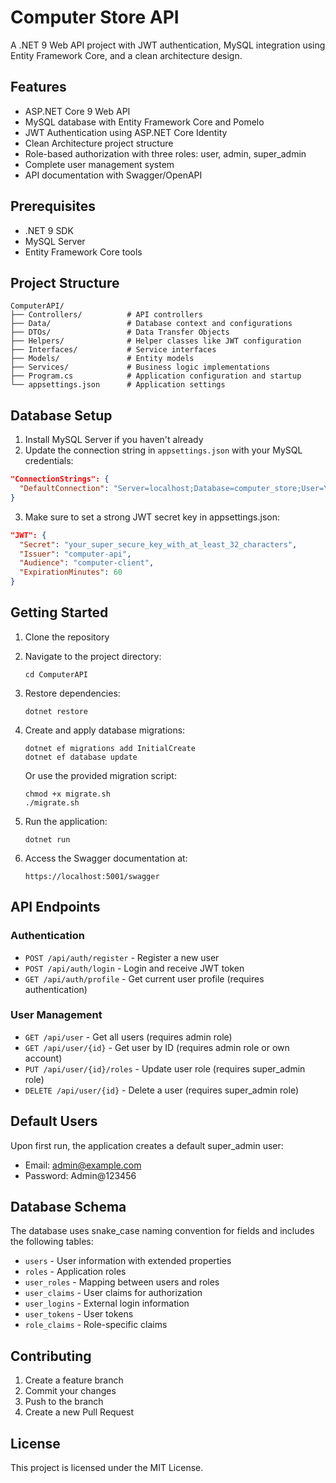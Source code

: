 # Computer Store API

A .NET 9 Web API project with JWT authentication, MySQL integration using Entity Framework Core, and a clean architecture design.

## Features

- ASP.NET Core 9 Web API
- MySQL database with Entity Framework Core and Pomelo
- JWT Authentication using ASP.NET Core Identity
- Clean Architecture project structure
- Role-based authorization with three roles: user, admin, super_admin
- Complete user management system
- API documentation with Swagger/OpenAPI

## Prerequisites

- .NET 9 SDK
- MySQL Server
- Entity Framework Core tools

## Project Structure

```
ComputerAPI/
├── Controllers/          # API controllers
├── Data/                 # Database context and configurations
├── DTOs/                 # Data Transfer Objects
├── Helpers/              # Helper classes like JWT configuration
├── Interfaces/           # Service interfaces
├── Models/               # Entity models
├── Services/             # Business logic implementations
├── Program.cs            # Application configuration and startup
└── appsettings.json      # Application settings
```

## Database Setup

1. Install MySQL Server if you haven't already
2. Update the connection string in `appsettings.json` with your MySQL credentials:

```json
"ConnectionStrings": {
  "DefaultConnection": "Server=localhost;Database=computer_store;User=YOUR_USERNAME;Password=YOUR_PASSWORD;Port=3306;CharSet=utf8mb4;"
}
```

3. Make sure to set a strong JWT secret key in appsettings.json:

```json
"JWT": {
  "Secret": "your_super_secure_key_with_at_least_32_characters",
  "Issuer": "computer-api",
  "Audience": "computer-client",
  "ExpirationMinutes": 60
}
```

## Getting Started

1. Clone the repository
2. Navigate to the project directory:
   ```
   cd ComputerAPI
   ```
3. Restore dependencies:
   ```
   dotnet restore
   ```
4. Create and apply database migrations:
   ```
   dotnet ef migrations add InitialCreate
   dotnet ef database update
   ```

   Or use the provided migration script:
   ```
   chmod +x migrate.sh
   ./migrate.sh
   ```
5. Run the application:
   ```
   dotnet run
   ```
6. Access the Swagger documentation at:
   ```
   https://localhost:5001/swagger
   ```

## API Endpoints

### Authentication

- `POST /api/auth/register` - Register a new user
- `POST /api/auth/login` - Login and receive JWT token
- `GET /api/auth/profile` - Get current user profile (requires authentication)

### User Management

- `GET /api/user` - Get all users (requires admin role)
- `GET /api/user/{id}` - Get user by ID (requires admin role or own account)
- `PUT /api/user/{id}/roles` - Update user role (requires super_admin role)
- `DELETE /api/user/{id}` - Delete a user (requires super_admin role)

## Default Users

Upon first run, the application creates a default super_admin user:

- Email: admin@example.com
- Password: Admin@123456

## Database Schema

The database uses snake_case naming convention for fields and includes the following tables:

- `users` - User information with extended properties
- `roles` - Application roles
- `user_roles` - Mapping between users and roles
- `user_claims` - User claims for authorization
- `user_logins` - External login information
- `user_tokens` - User tokens
- `role_claims` - Role-specific claims

## Contributing

1. Create a feature branch
2. Commit your changes
3. Push to the branch
4. Create a new Pull Request

## License

This project is licensed under the MIT License.
